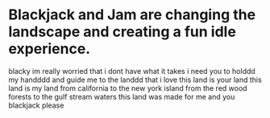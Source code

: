 # Blackjack and Jam are changing the landscape and creating a fun idle experience.

blacky im really worried that i dont have what it takes i need you to holddd my handddd and guide me to the landdd that i love this land is your land this land is my land from california to the new york island from the red wood forests to the gulf stream waters this land was made for me and you blackjack please